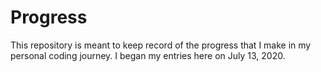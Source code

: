 # Progress

This repository is meant to keep record of the progress that I make in my personal coding journey. I began my entries here on July 13, 2020.
